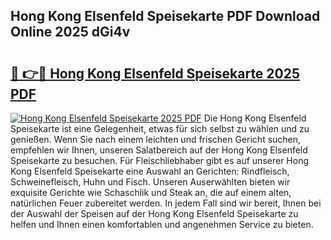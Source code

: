 ## Hong Kong Elsenfeld Speisekarte PDF Download Online 2025 dGi4v

# <h2><a href="http://gc5gsxs.nevu.top/?p=Hong+Kong+Elsenfeld+Speisekarte">🔗 👉🔴 Hong Kong Elsenfeld Speisekarte 2025 PDF</a></h2>

[![Hong Kong Elsenfeld Speisekarte 2025 PDF](https://i.imgur.com/dBaPXMq.png)](http://gc5gsxs.nevu.top/?p=Hong+Kong+Elsenfeld+Speisekarte)
Die Hong Kong Elsenfeld Speisekarte ist eine Gelegenheit, etwas für sich selbst zu wählen und zu genießen. Wenn Sie nach einem leichten und frischen Gericht suchen, empfehlen wir Ihnen, unseren Salatbereich auf der Hong Kong Elsenfeld Speisekarte zu besuchen. Für Fleischliebhaber gibt es auf unserer Hong Kong Elsenfeld Speisekarte eine Auswahl an Gerichten: Rindfleisch, Schweinefleisch, Huhn und Fisch. Unseren Auserwählten bieten wir exquisite Gerichte wie Schaschlik und Steak an, die auf einem alten, natürlichen Feuer zubereitet werden. In jedem Fall sind wir bereit, Ihnen bei der Auswahl der Speisen auf der Hong Kong Elsenfeld Speisekarte zu helfen und Ihnen einen komfortablen und angenehmen Service zu bieten.

